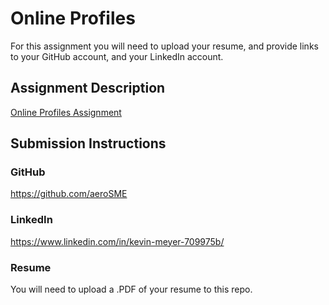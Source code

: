 # Online Profiles
For this assignment you will need to upload your resume, and provide links to your GitHub account, and your LinkedIn account.

## Assignment Description
[Online Profiles Assignment](https://education.launchcode.org/liftoff/assignments/online-profiles/)

## Submission Instructions

### GitHub
https://github.com/aeroSME

### LinkedIn
https://www.linkedin.com/in/kevin-meyer-709975b/

### Resume
You will need to upload a .PDF of your resume to this repo.
